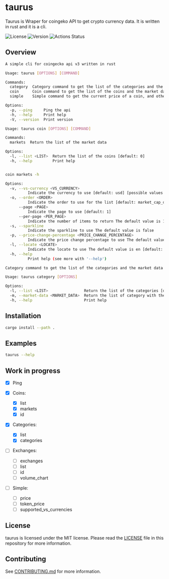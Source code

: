 # taurus

Taurus is Wraper for coingeko API to get crypto currency data. It is written in rust and it is a cli.

![License](https://img.shields.io/badge/license-MIT-blue.svg)
![Version](https://img.shields.io/badge/version-0.1.0-blue.svg)
![Actions Status](https://github.com/bujosa/taurus/actions/workflows/rust.yml/badge.svg)

## Overview

```sh
A simple cli for coingecko api v3 written in rust

Usage: taurus [OPTIONS] [COMMAND]

Commands:
  category  Category command to get the list of the categories and the market data for each category
  coin      Coin command to get the list of the coins and the market data
  simple    Simple command to get the current price of a coin, and other data

Options:
  -p, --ping     Ping the api
  -h, --help     Print help
  -V, --version  Print version

Usage: taurus coin [OPTIONS] [COMMAND]

Commands:
  markets  Return the list of the market data

Options:
  -l, --list <LIST>  Return the list of the coins [default: 0]
  -h, --help         Print help


coin markets -h

Options:
  -v, --vs-currency <VS_CURRENCY>
          Indicate the currency to use [default: usd] [possible values: usd, eur, gbp, jpy]
  -o, --order <ORDER>
          Indicate the order to use for the list [default: market_cap_desc]
      --page <PAGE>
          Indicate the page to use [default: 1]
      --per-page <PER_PAGE>
          Indicate the number of items to return The default value is 100 [default: 100]
  -s, --sparkline
          Indicate the sparkline to use The default value is false
  -p, --price-change-percentage <PRICE_CHANGE_PERCENTAGE>
          Indicate the price change percentage to use The default value is 24h Possible values are: 1h, 24h, 7d, 14d, 30d, 200d, 1y [default: 24h]
  -l, --locate <LOCATE>
          Indicate the locate to use The default value is en [default: en]
  -h, --help
          Print help (see more with '--help')

Category command to get the list of the categories and the market data for each category

Usage: taurus category [OPTIONS]

Options:
  -l, --list <LIST>                Return the list of the categories [default: 0]
  -m, --market-data <MARKET_DATA>  Return the list of category with the market data ordered by market cap desc by default [default: market_cap_desc] [possible values: market_cap_desc, market_cap_asc, name_desc, name_asc, market_cap_change_24h_desc, market_cap_change_24h_asc]
  -h, --help                       Print help
```

## Installation

```bash
cargo install --path .
```

## Examples

```bash
taurus --help
```

## Work in progress

- [x] Ping

- [x] Coins:

  - [x] list
  - [x] markets
  - [x] id

- [x] Categories:

  - [x] list
  - [x] categories

- [ ] Exchanges:

  - [ ] exchanges
  - [ ] list
  - [ ] id
  - [ ] volume_chart

- [ ] Simple:
  - [ ] price
  - [ ] token_price
  - [ ] supported_vs_currencies

## License

taurus is licensed under the MIT license. Please read the [LICENSE](LICENSE) file in this repository for more information.

## Contributing

See [CONTRIBUTING.md](CONTRIBUTING.md) for more information.
